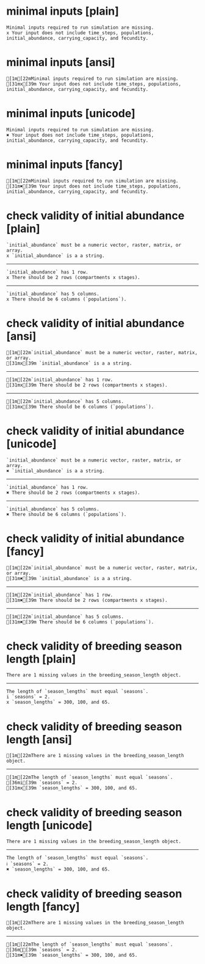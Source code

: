 # minimal inputs [plain]

    Minimal inputs required to run simulation are missing.
    x Your input does not include time_steps, populations, initial_abundance, carrying_capacity, and fecundity.

# minimal inputs [ansi]

    [1m[22mMinimal inputs required to run simulation are missing.
    [31mx[39m Your input does not include time_steps, populations, initial_abundance, carrying_capacity, and fecundity.

# minimal inputs [unicode]

    Minimal inputs required to run simulation are missing.
    ✖ Your input does not include time_steps, populations, initial_abundance, carrying_capacity, and fecundity.

# minimal inputs [fancy]

    [1m[22mMinimal inputs required to run simulation are missing.
    [31m✖[39m Your input does not include time_steps, populations, initial_abundance, carrying_capacity, and fecundity.

# check validity of initial abundance [plain]

    `initial_abundance` must be a numeric vector, raster, matrix, or array.
    x `initial_abundance` is a a string.

---

    `initial_abundance` has 1 row.
    x There should be 2 rows (compartments x stages).

---

    `initial_abundance` has 5 columns.
    x There should be 6 columns (`populations`).

# check validity of initial abundance [ansi]

    [1m[22m`initial_abundance` must be a numeric vector, raster, matrix, or array.
    [31mx[39m `initial_abundance` is a a string.

---

    [1m[22m`initial_abundance` has 1 row.
    [31mx[39m There should be 2 rows (compartments x stages).

---

    [1m[22m`initial_abundance` has 5 columns.
    [31mx[39m There should be 6 columns (`populations`).

# check validity of initial abundance [unicode]

    `initial_abundance` must be a numeric vector, raster, matrix, or array.
    ✖ `initial_abundance` is a a string.

---

    `initial_abundance` has 1 row.
    ✖ There should be 2 rows (compartments x stages).

---

    `initial_abundance` has 5 columns.
    ✖ There should be 6 columns (`populations`).

# check validity of initial abundance [fancy]

    [1m[22m`initial_abundance` must be a numeric vector, raster, matrix, or array.
    [31m✖[39m `initial_abundance` is a a string.

---

    [1m[22m`initial_abundance` has 1 row.
    [31m✖[39m There should be 2 rows (compartments x stages).

---

    [1m[22m`initial_abundance` has 5 columns.
    [31m✖[39m There should be 6 columns (`populations`).

# check validity of breeding season length [plain]

    There are 1 missing values in the breeding_season_length object.

---

    The length of `season_lengths` must equal `seasons`.
    i `seasons` = 2.
    x `season_lengths` = 300, 100, and 65.

# check validity of breeding season length [ansi]

    [1m[22mThere are 1 missing values in the breeding_season_length object.

---

    [1m[22mThe length of `season_lengths` must equal `seasons`.
    [36mi[39m `seasons` = 2.
    [31mx[39m `season_lengths` = 300, 100, and 65.

# check validity of breeding season length [unicode]

    There are 1 missing values in the breeding_season_length object.

---

    The length of `season_lengths` must equal `seasons`.
    ℹ `seasons` = 2.
    ✖ `season_lengths` = 300, 100, and 65.

# check validity of breeding season length [fancy]

    [1m[22mThere are 1 missing values in the breeding_season_length object.

---

    [1m[22mThe length of `season_lengths` must equal `seasons`.
    [36mℹ[39m `seasons` = 2.
    [31m✖[39m `season_lengths` = 300, 100, and 65.

